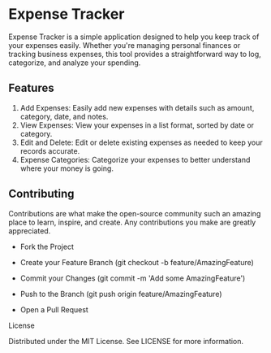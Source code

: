 # Expense Tracker

Expense Tracker is a simple application designed to help you keep track of your expenses easily. Whether you're managing personal finances or tracking business expenses, 
this tool provides a straightforward way to log, categorize, and analyze your spending.

## Features
    
1. Add Expenses: Easily add new expenses with details such as amount, category, date, and notes.
2. View Expenses: View your expenses in a list format, sorted by date or category.
3. Edit and Delete: Edit or delete existing expenses as needed to keep your records accurate.
4. Expense Categories: Categorize your expenses to better understand where your money is going.







## Contributing

Contributions are what make the open-source community such an amazing place to learn, inspire, and create. Any contributions you make are greatly appreciated.
    
- Fork the Project
    
- Create your Feature Branch (git checkout -b feature/AmazingFeature)
    
- Commit your Changes (git commit -m 'Add some AmazingFeature')
    
-  Push to the Branch (git push origin feature/AmazingFeature)
    
- Open a Pull Request
    

License

Distributed under the MIT License. See LICENSE for more information.
